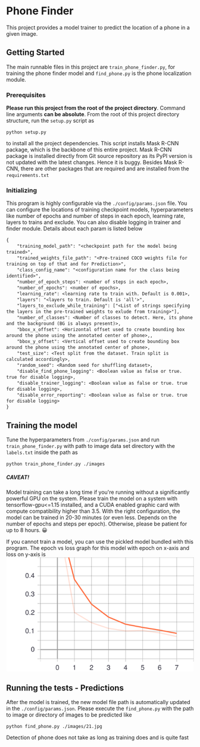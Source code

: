 # Phone Finder

This project provides a model trainer to predict the location of a phone in a given image. 

## Getting Started

The main runnable files in this project are `train_phone_finder.py`, for training the phone finder 
model and `find_phone.py` is the phone localization module. 

### Prerequisites

**Please run this project from the root of the project directory**.
Command line arguments **can be absolute**.
From the root of this project directory structure, run the `setup.py` script as 
```
python setup.py
```
to install all the project dependencies. This script installs Mask R-CNN package, 
which is the backbone of this entire project. Mask R-CNN package is installed directly from Git source
repository as its PyPI version is not updated with the latest changes. Hence it is buggy. 
Besides Mask R-CNN, there are other packages that are required and are installed from the `requirements.txt`

### Initializing

This program is highly configurable via the `./config/params.json` file. You can configure the locations of
training checkpoint models, hyperparameters like number of epochs and number of steps 
in each epoch, learning rate, layers to trains and exclude. You can also disable logging in trainer
and finder module. Details about each param is listed below


```
{
    "training_model_path": "<checkpoint path for the model being trained>",
    "trained_weights_file_path": "<Pre-trained COCO weights file for training on top of that and for Prediction>",
    "class_config_name": "<configuration name for the class being identified>",
    "number_of_epoch_steps": <number of steps in each epoch>,
    "number_of_epochs": <number of epochs>,
    "learning_rate": <learning rate to train with. Default is 0.001>,
    "layers": "<layers to train. Default is 'all'>",
    "layers_to_exclude_while_training": ["<List of strings specifying the layers in the pre-trained weights to exlude from training>"],
    "number_of_classes": <Number of classes to detect. Here, its phone and the background (BG is always present)>,
    "bbox_x_offset": <Horizontal offset used to create bounding box around the phone using the annotated center of phone>,,
    "bbox_y_offset": <Vertical offset used to create bounding box around the phone using the annotated center of phone>,
    "test_size": <Test split from the dataset. Train split is calculated accordingly>,
    "random_seed": <Random seed for shuffling dataset>,
    "disable_find_phone_logging": <Boolean value as false or true. true for disable logging>,
    "disable_trainer_logging": <Boolean value as false or true. true for disable logging>,
    "disable_error_reporting": <Boolean value as false or true. true for disable logging>
}
```

## Training the model

Tune the hyperparameters from `./config/params.json` and run `train_phone_finder.py` with path to 
image data set directory with the `labels.txt` inside the path as

```
python train_phone_finder.py ./images
```

##### **CAVEAT!**
Model training can take a long time if you're running without a significantly powerful GPU on the system.
Please train the model on a system with tensorflow-gpu<=1.15 installed, and a CUDA enabled 
graphic card with compute compatibility higher than 3.5. With the right configuration,
the model can be trained in 20-30 minutes (or even less. Depends on the number of epochs and steps per epoch). 
Otherwise, please be patient for up to 8 hours. 😀

If you cannot train a model, you can use the pickled model bundled with this program.
The epoch vs loss graph for this model with epoch on x-axis and loss on y-axis is
![Alt text](./loss.svg)


## Running the tests - Predictions

After the model is trained, the new model file path is automatically updated in the `./config/params.json`.
Please execute the `find_phone.py` with the path to image or directory of images to be predicted like 
```
python find_phone.py ./images/21.jpg
``` 
Detection of phone does not take as long as training does and is quite fast

